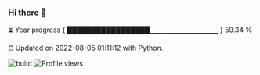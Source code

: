 ### Hi there 👋

⏳ Year progress  { █████████████████▁▁▁▁▁▁▁▁▁▁▁▁▁ } 59.34 %

⏰ Updated on 2022-08-05 01:11:12 with Python.

![build](https://github.com/shenxianpeng/year-progress/workflows/build/badge.svg) ![Profile views](https://gpvc.arturio.dev/shenxianpeng)